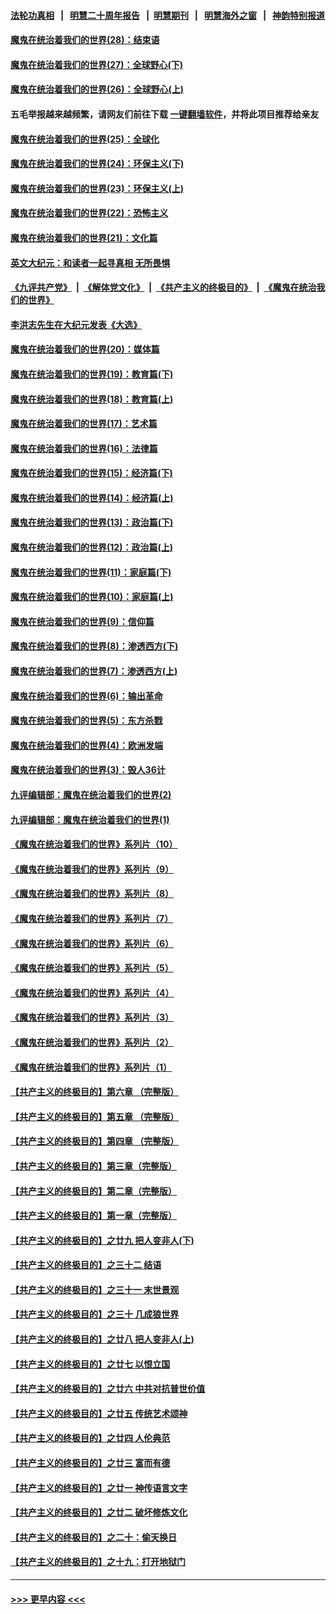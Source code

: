 #### [法轮功真相](https://github.com/gfw-breaker/truth/blob/master/README.md?t=0) &nbsp;&nbsp;|&nbsp;&nbsp; [明慧二十周年报告](https://github.com/gfw-breaker/mh-reports/blob/master/README.md?t=0) &nbsp;&nbsp;|&nbsp;&nbsp;[明慧期刊](https://github.com/gfw-breaker/mh-qikan) &nbsp;&nbsp;|&nbsp;&nbsp; [明慧海外之窗](https://github.com/gfw-breaker/mh-news/blob/master/README.md?t=0) &nbsp;&nbsp;|&nbsp;&nbsp; [神韵特别报道](https://github.com/gfw-breaker/mh-news/blob/master/shenyun.md?t=0)
#### [魔鬼在统治着我们的世界(28)：结束语](../pages/nsc422/n10936246.md?t=06131152) 
#### [魔鬼在统治着我们的世界(27)：全球野心(下)](../pages/nsc422/n10928319.md?t=06131152) 
#### [魔鬼在统治着我们的世界(26)：全球野心(上)](../pages/nsc422/n10900318.md?t=06131152) 
#### 五毛举报越来越频繁，请网友们前往下载 [一键翻墙软件](https://github.com/gfw-breaker/ssr-accounts)，并将此项目推荐给亲友
#### [魔鬼在统治着我们的世界(25)：全球化](../pages/nsc422/n10788205.md?t=06131152) 
#### [魔鬼在统治着我们的世界(24)：环保主义(下)](../pages/nsc422/n10695307.md?t=06131152) 
#### [魔鬼在统治着我们的世界(23)：环保主义(上)](../pages/nsc422/n10688613.md?t=06131152) 
#### [魔鬼在统治着我们的世界(22)：恐怖主义](../pages/nsc422/n10614727.md?t=06131152) 
#### [魔鬼在统治着我们的世界(21)：文化篇](../pages/nsc422/n10597706.md?t=06131152) 
#### [英文大纪元：和读者一起寻真相 无所畏惧](../pages/nsc422/n12542027.md?t=06131152) 
#### [《九评共产党》](https://github.com/begood0513/9ping.md/blob/master/README.md) &nbsp;|&nbsp; [《解体党文化》](../../../../jtdwh.md/blob/master/README.md)  &nbsp;|&nbsp; [《共产主义的终极目的》](../../../../gczydzjmd.md/blob/master/README.md) &nbsp;|&nbsp; [《魔鬼在统治我们的世界》](../../../../mgztzwmdsj.md/blob/master/README.md) 
#### [李洪志先生在大纪元发表《大选》](../pages/nsc422/n12534746.md?t=06131152) 
#### [魔鬼在统治着我们的世界(20)：媒体篇](../pages/nsc422/n10586579.md?t=06131152) 
#### [魔鬼在统治着我们的世界(19)：教育篇(下)](../pages/nsc422/n10564808.md?t=06131152) 
#### [魔鬼在统治着我们的世界(18)：教育篇(上)](../pages/nsc422/n10526970.md?t=06131152) 
#### [魔鬼在统治着我们的世界(17)：艺术篇](../pages/nsc422/n10499093.md?t=06131152) 
#### [魔鬼在统治着我们的世界(16)：法律篇](../pages/nsc422/n10485969.md?t=06131152) 
#### [魔鬼在统治着我们的世界(15)：经济篇(下)](../pages/nsc422/n10469975.md?t=06131152) 
#### [魔鬼在统治着我们的世界(14)：经济篇(上)](../pages/nsc422/n10457370.md?t=06131152) 
#### [魔鬼在统治着我们的世界(13)：政治篇(下)](../pages/nsc422/n10448270.md?t=06131152) 
#### [魔鬼在统治着我们的世界(12)：政治篇(上)](../pages/nsc422/n10444576.md?t=06131152) 
#### [魔鬼在统治着我们的世界(11)：家庭篇(下)](../pages/nsc422/n10440961.md?t=06131152) 
#### [魔鬼在统治着我们的世界(10)：家庭篇(上)](../pages/nsc422/n10435448.md?t=06131152) 
#### [魔鬼在统治着我们的世界(9)：信仰篇](../pages/nsc422/n10432159.md?t=06131152) 
#### [魔鬼在统治着我们的世界(8)：渗透西方(下)](../pages/nsc422/n10429603.md?t=06131152) 
#### [魔鬼在统治着我们的世界(7)：渗透西方(上)](../pages/nsc422/n10426013.md?t=06131152) 
#### [魔鬼在统治着我们的世界(6)：输出革命](../pages/nsc422/n10421536.md?t=06131152) 
#### [魔鬼在统治着我们的世界(5)：东方杀戮](../pages/nsc422/n10417707.md?t=06131152) 
#### [魔鬼在统治着我们的世界(4)：欧洲发端](../pages/nsc422/n10414890.md?t=06131152) 
#### [魔鬼在统治着我们的世界(3)：毁人36计](../pages/nsc422/n10411583.md?t=06131152) 
#### [九评编辑部：魔鬼在统治着我们的世界(2)](../pages/nsc422/n10410036.md?t=06131152) 
#### [九评编辑部：魔鬼在统治着我们的世界(1)](../pages/nsc422/n10406825.md?t=06131152) 
#### [《魔鬼在统治着我们的世界》系列片（10）](../pages/nsc422/n12292670.md?t=06131152) 
#### [《魔鬼在统治着我们的世界》系列片（9）](../pages/nsc422/n12290859.md?t=06131152) 
#### [《魔鬼在统治着我们的世界》系列片（8）](../pages/nsc422/n12287445.md?t=06131152) 
#### [《魔鬼在统治着我们的世界》系列片（7）](../pages/nsc422/n12283425.md?t=06131152) 
#### [《魔鬼在统治着我们的世界》系列片（6）](../pages/nsc422/n12282314.md?t=06131152) 
#### [《魔鬼在统治着我们的世界》系列片（5）](../pages/nsc422/n12281419.md?t=06131152) 
#### [《魔鬼在统治着我们的世界》系列片（4）](../pages/nsc422/n12274024.md?t=06131152) 
#### [《魔鬼在统治着我们的世界》系列片（3）](../pages/nsc422/n12271322.md?t=06131152) 
#### [《魔鬼在统治着我们的世界》系列片（2）](../pages/nsc422/n12269049.md?t=06131152) 
#### [《魔鬼在统治着我们的世界》系列片（1）](../pages/nsc422/n12267575.md?t=06131152) 
#### [【共产主义的终极目的】第六章 （完整版）](../pages/nsc422/n11428913.md?t=06131152) 
#### [【共产主义的终极目的】第五章 （完整版）](../pages/nsc422/n11428912.md?t=06131152) 
#### [【共产主义的终极目的】第四章 （完整版）](../pages/nsc422/n11428907.md?t=06131152) 
#### [【共产主义的终极目的】第三章（完整版）](../pages/nsc422/n11428848.md?t=06131152) 
#### [【共产主义的终极目的】第二章（完整版）](../pages/nsc422/n11428831.md?t=06131152) 
#### [【共产主义的终极目的】第一章（完整版）](../pages/nsc422/n11417651.md?t=06131152) 
#### [【共产主义的终极目的】之廿九 把人变非人(下)](../pages/nsc422/n11344140.md?t=06131152) 
#### [【共产主义的终极目的】之三十二 结语](../pages/nsc422/n11360535.md?t=06131152) 
#### [【共产主义的终极目的】之三十一 末世景观](../pages/nsc422/n11351129.md?t=06131152) 
#### [【共产主义的终极目的】之三十 几成狼世界](../pages/nsc422/n11348280.md?t=06131152) 
#### [【共产主义的终极目的】之廿八 把人变非人(上)](../pages/nsc422/n11340492.md?t=06131152) 
#### [【共产主义的终极目的】之廿七 以恨立国](../pages/nsc422/n11336944.md?t=06131152) 
#### [【共产主义的终极目的】之廿六 中共对抗普世价值](../pages/nsc422/n11324785.md?t=06131152) 
#### [【共产主义的终极目的】之廿五 传统艺术颂神](../pages/nsc422/n11296396.md?t=06131152) 
#### [【共产主义的终极目的】之廿四 人伦典范](../pages/nsc422/n11296397.md?t=06131152) 
#### [【共产主义的终极目的】之廿三 富而有德](../pages/nsc422/n11283598.md?t=06131152) 
#### [【共产主义的终极目的】之廿一 神传语言文字](../pages/nsc422/n11263265.md?t=06131152) 
#### [【共产主义的终极目的】之廿二 破坏修炼文化](../pages/nsc422/n11245728.md?t=06131152) 
#### [【共产主义的终极目的】之二十：偷天换日](../pages/nsc422/n11238846.md?t=06131152) 
#### [【共产主义的终极目的】之十九：打开地狱门](../pages/nsc422/n11206376.md?t=06131152) 

----
#### [ >>> 更早内容 <<< ](../indexes/nsc422-earlier.md)
